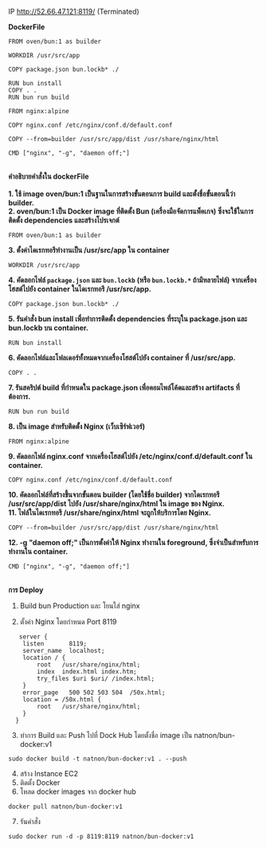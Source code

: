 IP http://52.66.47.121:8119/   (Terminated)

**DockerFile**

```
FROM oven/bun:1 as builder

WORKDIR /usr/src/app

COPY package.json bun.lockb* ./

RUN bun install
COPY . .
RUN bun run build

FROM nginx:alpine

COPY nginx.conf /etc/nginx/conf.d/default.conf

COPY --from=builder /usr/src/app/dist /usr/share/nginx/html

CMD ["nginx", "-g", "daemon off;"]
```
\
**คำอธิบายคำสั่งใน dockerFile**\
\
**1. ใช้ image oven/bun:1 เป็นฐานในการสร้างขั้นตอนการ build และตั้งชื่อขั้นตอนนี้ว่า builder.**\
**2. oven/bun:1 เป็น Docker image ที่ติดตั้ง Bun (เครื่องมือจัดการแพ็คเกจ) ซึ่งจะใช้ในการติดตั้ง dependencies และสร้างโปรเจกต์**

`FROM oven/bun:1 as builder`

**3. ตั้งค่าไดเรกทอรีทำงานเป็น /usr/src/app ใน container**

`WORKDIR /usr/src/app`

**4. คัดลอกไฟล์ `package.json` และ `bun.lockb` (หรือ `bun.lockb.*` ถ้ามีหลายไฟล์) จากเครื่องโฮสต์ไปยัง container ในไดเรกทอรี /usr/src/app.**

`COPY package.json bun.lockb* ./`

**5. รันคำสั่ง bun install เพื่อทำการติดตั้ง dependencies ที่ระบุใน package.json และ bun.lockb บน container.**

`RUN bun install`

**6. คัดลอกไฟล์และโฟลเดอร์ทั้งหมดจากเครื่องโฮสต์ไปยัง container ที่ /usr/src/app.**

`COPY . .`

**7. รันสคริปต์ build ที่กำหนดใน package.json เพื่อคอมไพล์โค้ดและสร้าง artifacts ที่ต้องการ.**

`RUN bun run build`

**8. เป็น image สำหรับติดตั้ง Nginx (เว็บเซิร์ฟเวอร์)**

`FROM nginx:alpine`

**9. คัดลอกไฟล์ nginx.conf จากเครื่องโฮสต์ไปยัง /etc/nginx/conf.d/default.conf ใน container.**

`COPY nginx.conf /etc/nginx/conf.d/default.conf`

**10. คัดลอกไฟล์ที่สร้างขึ้นจากขั้นตอน builder (โดยใช้ชื่อ builder) จากไดเรกทอรี /usr/src/app/dist ไปยัง /usr/share/nginx/html ใน image ของ Nginx.**\
**11. ไฟล์ในไดเรกทอรี /usr/share/nginx/html จะถูกให้บริการโดย Nginx.**

`COPY --from=builder /usr/src/app/dist /usr/share/nginx/html`

**12. -g "daemon off;" เป็นการตั้งค่าให้ Nginx ทำงานใน foreground, ซึ่งจำเป็นสำหรับการทำงานใน container.**

`CMD ["nginx", "-g", "daemon off;"]`

\
**การ Deploy**

1. Build bun Production และ โยนใส่ nginx

2. ตั้งค่า Nginx โดยกำหนด Port 8119
```
   server {
    listen       8119;
    server_name  localhost;
    location / {
        root   /usr/share/nginx/html;
        index  index.html index.htm;
        try_files $uri $uri/ /index.html;
    }
    error_page   500 502 503 504  /50x.html;
    location = /50x.html {
        root   /usr/share/nginx/html;
    }
  }
```

3. ทำการ Build และ Push ไปที่ Dock Hub โดยตั้งชื่อ image เป็น natnon/bun-docker:v1
```
sudo docker build -t natnon/bun-docker:v1 . --push
```

4. สร้าง Instance EC2
5. ติดตั้ง Docker 
6. โหลด docker images จาก docker hub
```
docker pull natnon/bun-docker:v1
```
7. รันคำสั่ง
```
sudo docker run -d -p 8119:8119 natnon/bun-docker:v1
```
